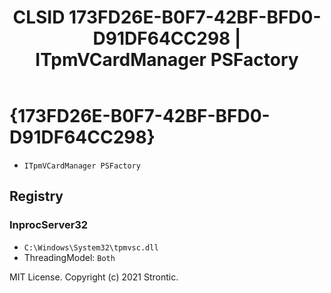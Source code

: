 ﻿---
title: "CLSID 173FD26E-B0F7-42BF-BFD0-D91DF64CC298 | ITpmVCardManager PSFactory"
excerpt: What is COM-Object CLSID 173FD26E-B0F7-42BF-BFD0-D91DF64CC298?
---

# {173FD26E-B0F7-42BF-BFD0-D91DF64CC298}

* `ITpmVCardManager PSFactory`

## Registry


### InprocServer32

* `C:\Windows\System32\tpmvsc.dll`
* ThreadingModel: `Both`

MIT License. Copyright (c) 2021 Strontic.


